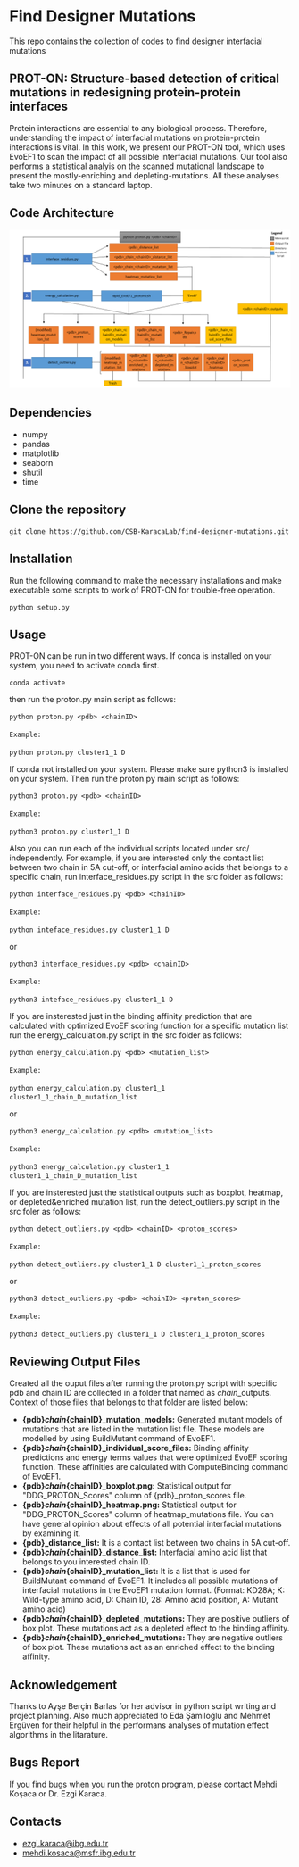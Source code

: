 # Find Designer Mutations
This repo contains the collection of codes to find designer interfacial mutations
## PROT-ON: Structure-based detection of critical mutations in redesigning protein-protein interfaces
  Protein interactions are essential to any biological process. Therefore, understanding the impact of interfacial mutations on protein-protein interactions is vital. In this work, we present our PROT-ON tool, which uses EvoEF1 to scan the impact of all possible interfacial mutations. Our tool also performs a statistical analyis on the scanned mutational landscape to present the mostly-enriching and depleting-mutations. All these analyses take two minutes on a standard laptop.

## Code Architecture
![proton_code_architecture](https://github.com/CSB-KaracaLab/find-designer-mutations/blob/main/proton_code_architecture.png)

## Dependencies
* numpy
* pandas
* matplotlib
* seaborn
* shutil
* time

## Clone the repository
```
git clone https://github.com/CSB-KaracaLab/find-designer-mutations.git
```
## Installation
Run the following command to make the necessary installations and make executable some scripts to work of PROT-ON for trouble-free operation.
```
python setup.py
```
## Usage
PROT-ON can be run in two different ways. If conda is installed on your system, you need to activate conda first.
```
conda activate
```
then run the proton.py main script as follows:
```
python proton.py <pdb> <chainID>

Example:

python proton.py cluster1_1 D
```
If conda not installed on your system. Please make sure python3 is installed on your system. Then run the proton.py main script as follows:
``` 
python3 proton.py <pdb> <chainID>

Example:

python3 proton.py cluster1_1 D
```
Also you can run each of the individual scripts located under src/ independently. For example, if you are interested only the contact list between two chain in 5A cut-off, or interfacial amino acids that belongs to a specific chain, run interface_residues.py script in the src folder as follows:
```
python interface_residues.py <pdb> <chainID>

Example:

python inteface_residues.py cluster1_1 D
```
or
```
python3 interface_residues.py <pdb> <chainID>

Example:

python3 inteface_residues.py cluster1_1 D
```
If you are insterested just in the binding affinity prediction that are calculated with optimized EvoEF scoring function for a specific mutation list run the energy_calculation.py script in the src folder as follows:
```
python energy_calculation.py <pdb> <mutation_list> 

Example:

python energy_calculation.py cluster1_1 cluster1_1_chain_D_mutation_list
```
or
```
python3 energy_calculation.py <pdb> <mutation_list>

Example:

python3 energy_calculation.py cluster1_1 cluster1_1_chain_D_mutation_list
```
If you are insterested just the statistical outputs such as boxplot, heatmap, or depleted&enriched mutation list, run the detect_outliers.py script in the src foler as follows:
```
python detect_outliers.py <pdb> <chainID> <proton_scores>

Example:

python detect_outliers.py cluster1_1 D cluster1_1_proton_scores
```
or
```
python3 detect_outliers.py <pdb> <chainID> <proton_scores>

Example:

python3 detect_outliers.py cluster1_1 D cluster1_1_proton_scores
```
## Reviewing Output Files
Created all the ouput files after running the proton.py script with specific pdb and chain ID are collected in a folder that named as <pdb>_chain_<chainID>_outputs. Context of those files that belongs to that folder are listed below:
  * **{pdb}_chain_{chainID}_mutation_models:** Generated mutant models of mutations that are listed in the mutation list file. These models are modelled by using BuildMutant command of EvoEF1.
  * **{pdb}_chain_{chainID}_individual_score_files:** Binding affinity predictions and energy terms values that were optimized EvoEF scoring function. These affinities are calculated with ComputeBinding command of EvoEF1.
  * **{pdb}_chain_{chainID}_boxplot.png:** Statistical output for "DDG_PROTON_Scores" column of {pdb}_proton_scores file. 
  * **{pdb}_chain_{chainID}_heatmap.png:** Statistical output for "DDG_PROTON_Scores" column of heatmap_mutations file. You can have general opinion about effects of all potential interfacial mutations by examining it.
  * **{pdb}_distance_list:** It is a contact list between two chains in 5A cut-off.
  * **{pdb}_chain_{chainID}_distance_list:** Interfacial amino acid list that belongs to you interested chain ID.
  * **{pdb}_chain_{chainID}_mutation_list:** It is a list that is used for BuildMutant command of EvoEF1. It includes all possible mutations of interfacial mutations in the EvoEF1 mutation format. (Format: KD28A; K: Wild-type amino acid, D: Chain ID, 28: Amino acid position, A: Mutant amino acid)
  * **{pdb}_chain_{chainID}_depleted_mutations:** They are positive outliers of box plot. These mutations act as a depleted effect to the binding affinity.  
  * **{pdb}_chain_{chainID}_enriched_mutations:** They are negative outliers of box plot. These mutations act as an enriched effect to the binding affinity.

## Acknowledgement
Thanks to Ayşe Berçin Barlas for her advisor in python script writing and project planning. Also much appreciated to Eda Şamiloğlu and Mehmet Ergüven for their helpful in the performans analyses of mutation effect algorithms in the litarature.
## Bugs Report
If you find bugs when you run the proton program, please contact Mehdi Koşaca or Dr. Ezgi Karaca.

## Contacts
* ezgi.karaca@ibg.edu.tr
* mehdi.kosaca@msfr.ibg.edu.tr

